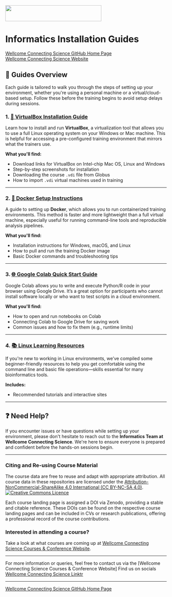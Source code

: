 <img src="https://coursesandconferences.wellcomeconnectingscience.org/wp-content/themes/wcc_courses_and_conferences/dist/assets/svg/logo.svg" width="300" height="50"> 

# Informatics Installation Guides

[Wellcome Connecting Science GitHub Home Page](https://github.com/WCSCourses) <br /> 
[Wellcome Connecting Science Website](https://coursesandconferences.wellcomeconnectingscience.org/)

## 📘 Guides Overview

Each guide is tailored to walk you through the steps of setting up your environment, whether you're using a personal machine or a virtual/cloud-based setup. Follow these before the training begins to avoid setup delays during sessions.

### 1. [💾 VirtualBox Installation Guide](https://github.com/WCSCourses/WCS_Informatics_Guides/blob/main/Participant_Guides/VM_Guide.md)
Learn how to install and run **VirtualBox**, a virtualization tool that allows you to use a full Linux operating system on your Windows or Mac machine. This is helpful for accessing a pre-configured training environment that mirrors what the trainers use.

**What you'll find:**
- Download links for VirtualBox on Intel-chip Mac OS, Linux and Windows
- Step-by-step screenshots for installation
- Downloading the course `.vdi` file from Globus
- How to import `.vdi` virtual machines used in training

---

### 2. [🐳 Docker Setup Instructions](https://github.com/WCSCourses/WCS_Informatics_Guides/blob/main/Participant_Guides/Docker_guide.md)
A guide to setting up **Docker**, which allows you to run containerized training environments. This method is faster and more lightweight than a full virtual machine, especially useful for running command-line tools and reproducible analysis pipelines.

**What you'll find:**
- Installation instructions for Windows, macOS, and Linux
- How to pull and run the training Docker image
- Basic Docker commands and troubleshooting tips

---

### 3. [🌐 Google Colab Quick Start Guide](https://github.com/WCSCourses/WCS_Informatics_Guides/blob/main/Participant_Guides/Google_Colab.md)
Google Colab allows you to write and execute Python/R code in your browser using Google Drive. It’s a great option for participants who cannot install software locally or who want to test scripts in a cloud environment.

**What you'll find:**
- How to open and run notebooks on Colab
- Connecting Colab to Google Drive for saving work
- Common issues and how to fix them (e.g., runtime limits)

---

### 4. [📚 Linux Learning Resources](https://github.com/WCSCourses/WCS_Informatics_Guides/blob/main/Participant_Guides/linux_learning.md)
If you're new to working in Linux environments, we’ve compiled some beginner-friendly resources to help you get comfortable using the command line and basic file operations—skills essential for many bioinformatics tools.

**Includes:**
- Recommended tutorials and interactive sites

---

## ❓ Need Help?

If you encounter issues or have questions while setting up your environment, please don't hesitate to reach out to the **Informatics Team at Wellcome Connecting Science**. We're here to ensure everyone is prepared and confident before the hands-on sessions begin.

---

### Citing and Re-using Course Material

The course data are free to reuse and adapt with appropriate attribution. All course data in these repositories are licensed under the <a rel="license" href="https://creativecommons.org/licenses/by-nc-sa/4.0/">Attribution-NonCommercial-ShareAlike 4.0 International (CC BY-NC-SA 4.0)</a>. <a rel="license" href="http://creativecommons.org/licenses/by/4.0/"><img alt="Creative Commons Licence" style="border-width:0" src="https://i.creativecommons.org/l/by-nc-sa/4.0/88x31.png" /></a><br /> 

Each course landing page is assigned a DOI via Zenodo, providing a stable and citable reference. These DOIs can be found on the respective course landing pages and can be included in CVs or research publications, offering a professional record of the course contributions.

### Interested in attending a course?

Take a look at what courses are coming up at [Wellcome Connecting Science Courses & Conference Website](https://coursesandconferences.wellcomeconnectingscience.org/our-events/).

---

For more information or queries, feel free to contact us via the [Wellcome Connecting Science Courses & Conference Website]
Find us on socials [Wellcome Connecting Science Linktr](https://linktr.ee/eventswcs)

---

[Wellcome Connecting Science GitHub Home Page](https://github.com/WCSCourses) 
